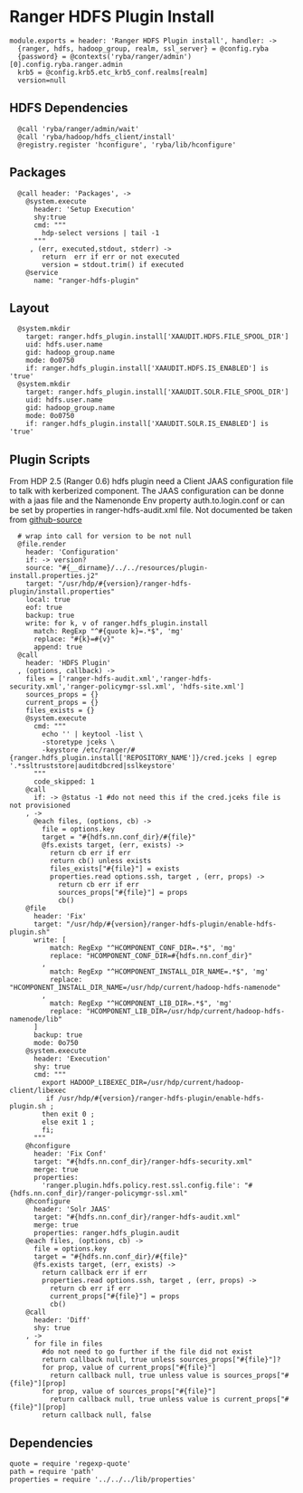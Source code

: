 # Ranger HDFS Plugin Install

    module.exports = header: 'Ranger HDFS Plugin install', handler: ->
      {ranger, hdfs, hadoop_group, realm, ssl_server} = @config.ryba
      {password} = @contexts('ryba/ranger/admin')[0].config.ryba.ranger.admin
      krb5 = @config.krb5.etc_krb5_conf.realms[realm]
      version=null

## HDFS Dependencies

      @call 'ryba/ranger/admin/wait'
      @call 'ryba/hadoop/hdfs_client/install'
      @registry.register 'hconfigure', 'ryba/lib/hconfigure'

## Packages

      @call header: 'Packages', ->
        @system.execute
          header: 'Setup Execution'
          shy:true
          cmd: """
            hdp-select versions | tail -1
          """
         , (err, executed,stdout, stderr) ->
            return  err if err or not executed
            version = stdout.trim() if executed
        @service
          name: "ranger-hdfs-plugin"

## Layout

      @system.mkdir
        target: ranger.hdfs_plugin.install['XAAUDIT.HDFS.FILE_SPOOL_DIR']
        uid: hdfs.user.name
        gid: hadoop_group.name
        mode: 0o0750
        if: ranger.hdfs_plugin.install['XAAUDIT.HDFS.IS_ENABLED'] is 'true'
      @system.mkdir
        target: ranger.hdfs_plugin.install['XAAUDIT.SOLR.FILE_SPOOL_DIR']
        uid: hdfs.user.name
        gid: hadoop_group.name
        mode: 0o0750
        if: ranger.hdfs_plugin.install['XAAUDIT.SOLR.IS_ENABLED'] is 'true'

## Plugin Scripts 
From HDP 2.5 (Ranger 0.6) hdfs plugin need a Client JAAS configuration file to
talk with kerberized component.
The JAAS configuration can be donne with a jaas file and the Namenonde Env property
auth.to.login.conf or can be set by properties in ranger-hdfs-audit.xml file.
Not documented be taken from [github-source][hdfs-plugin-source]

      # wrap into call for version to be not null
      @file.render
        header: 'Configuration'
        if: -> version?
        source: "#{__dirname}/../../resources/plugin-install.properties.j2"
        target: "/usr/hdp/#{version}/ranger-hdfs-plugin/install.properties"
        local: true
        eof: true
        backup: true
        write: for k, v of ranger.hdfs_plugin.install
          match: RegExp "^#{quote k}=.*$", 'mg'
          replace: "#{k}=#{v}"
          append: true
      @call
        header: 'HDFS Plugin'
      , (options, callback) ->
        files = ['ranger-hdfs-audit.xml','ranger-hdfs-security.xml','ranger-policymgr-ssl.xml', 'hdfs-site.xml']
        sources_props = {}
        current_props = {}
        files_exists = {}
        @system.execute
          cmd: """
            echo '' | keytool -list \
            -storetype jceks \
            -keystore /etc/ranger/#{ranger.hdfs_plugin.install['REPOSITORY_NAME']}/cred.jceks | egrep '.*ssltruststore|auditdbcred|sslkeystore'
          """
          code_skipped: 1 
        @call 
          if: -> @status -1 #do not need this if the cred.jceks file is not provisioned
        , ->
          @each files, (options, cb) ->
            file = options.key
            target = "#{hdfs.nn.conf_dir}/#{file}"
            @fs.exists target, (err, exists) ->
              return cb err if err
              return cb() unless exists
              files_exists["#{file}"] = exists
              properties.read options.ssh, target , (err, props) ->
                return cb err if err
                sources_props["#{file}"] = props  
                cb()   
        @file
          header: 'Fix'
          target: "/usr/hdp/#{version}/ranger-hdfs-plugin/enable-hdfs-plugin.sh"
          write: [
              match: RegExp "^HCOMPONENT_CONF_DIR=.*$", 'mg'
              replace: "HCOMPONENT_CONF_DIR=#{hdfs.nn.conf_dir}"
            ,   
              match: RegExp "^HCOMPONENT_INSTALL_DIR_NAME=.*$", 'mg'
              replace: "HCOMPONENT_INSTALL_DIR_NAME=/usr/hdp/current/hadoop-hdfs-namenode"
            ,
              match: RegExp "^HCOMPONENT_LIB_DIR=.*$", 'mg'
              replace: "HCOMPONENT_LIB_DIR=/usr/hdp/current/hadoop-hdfs-namenode/lib"
          ]
          backup: true
          mode: 0o750
        @system.execute
          header: 'Execution'
          shy: true
          cmd: """
            export HADOOP_LIBEXEC_DIR=/usr/hdp/current/hadoop-client/libexec
             if /usr/hdp/#{version}/ranger-hdfs-plugin/enable-hdfs-plugin.sh ;
            then exit 0 ;
            else exit 1 ;
            fi;
          """
        @hconfigure
          header: 'Fix Conf'
          target: "#{hdfs.nn.conf_dir}/ranger-hdfs-security.xml"
          merge: true
          properties:
            'ranger.plugin.hdfs.policy.rest.ssl.config.file': "#{hdfs.nn.conf_dir}/ranger-policymgr-ssl.xml"
        @hconfigure
          header: 'Solr JAAS'
          target: "#{hdfs.nn.conf_dir}/ranger-hdfs-audit.xml"
          merge: true
          properties: ranger.hdfs_plugin.audit
        @each files, (options, cb) ->
          file = options.key
          target = "#{hdfs.nn.conf_dir}/#{file}"
          @fs.exists target, (err, exists) ->
            return callback err if err
            properties.read options.ssh, target , (err, props) ->
              return cb err if err
              current_props["#{file}"] = props
              cb()                
        @call
          header: 'Diff'
          shy: true
        , ->
          for file in files
            #do not need to go further if the file did not exist
            return callback null, true unless sources_props["#{file}"]?
            for prop, value of current_props["#{file}"]
              return callback null, true unless value is sources_props["#{file}"][prop]
            for prop, value of sources_props["#{file}"]
              return callback null, true unless value is current_props["#{file}"][prop]
            return callback null, false

## Dependencies

    quote = require 'regexp-quote'
    path = require 'path'
    properties = require '../../../lib/properties'


[hdfs-plugin]:(https://docs.hortonworks.com/HDPDocuments/HDP2/HDP-2.4.0/bk_installing_manually_book/content/installing_ranger_plugins.html#installing_ranger_hdfs_plugin)
[hdfs-plugin-source]: https://github.com/apache/incubator-ranger/blob/ranger-0.6/agents-audit/src/main/java/org/apache/ranger/audit/utils/InMemoryJAASConfiguration.java
